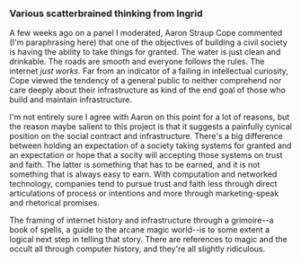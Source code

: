 ### Various scatterbrained thinking from Ingrid

A few weeks ago on a panel I moderated, Aaron Straup Cope commented (I'm paraphrasing here) that one of the objectives of building a civil society is having the ability to take things for granted. The water is just clean and drinkable. The roads are smooth and everyone follows the rules. The internet *just works*. Far from an indicator of a failing in intellectual curiosity, Cope viewed the tendency of a general public to neither comprehend nor care deeply about their infrastructure as kind of the end goal of those who build and maintain infrastructure.  

I'm not entirely sure I agree with Aaron on this point for a lot of reasons, but the reason maybe salient to this project is that it suggests a painfully cynical position on the social contract and infrastructure. There's a big difference between holding an expectation of a society taking systems for granted and an expectation or hope that a socity will accepting those systems on trust and faith. The latter is something that has to be earned, and it is not something that is always easy to earn. With computation and networked technology, companies tend to pursue trust and faith less through direct articulations of process or intentions and more through marketing-speak and rhetorical promises.  

The framing of internet history and infrastructure through a grimoire--a book of spells, a guide to the arcane magic world--is to some extent a logical next step in telling that story. There are references to magic and the occult all through computer history, and they're all slightly ridiculous. 
